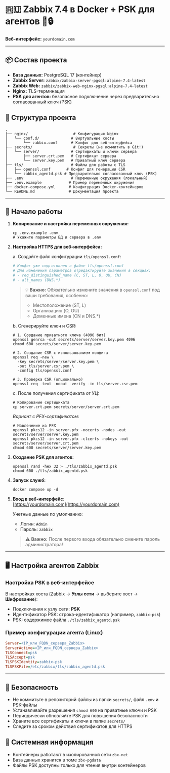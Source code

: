 # 🇷🇺 Zabbix 7.4 в Docker + PSK для агентов 🐳🔒

**Веб-интерфейс:** `yourdomain.com`  

---

## 📦 Состав проекта

- **База данных:** PostgreSQL 17 (контейнер)
- **Zabbix Server:** `zabbix/zabbix-server-pgsql:alpine-7.4-latest`
- **Zabbix Web:** `zabbix/zabbix-web-nginx-pgsql:alpine-7.4-latest`
- **Nginx:** TLS-терминация
- **PSK для агентов:** безопасное подключение через предварительно согласованный ключ (PSK)

## 📂 Структура проекта

```plaintext
.
├── nginx/                    # Конфигурация Nginx
│   └── conf.d/              # Виртуальные хосты
│       └── zabbix.conf      # Конфиг для веб-интерфейса
├── secrets/                  # Секреты (не коммитить в Git!)
│   └── server/              # Сертификаты и ключи сервера
│       ├── server.crt.pem   # Сертификат сервера
│       └── server.key.pem   # Приватный ключ сервера
├── tls/                     # Файлы для работы с TLS
│   ├── openssl.conf       # Конфиг для генерации CSR
│   └── zabbix_agentd.psk # Предварительно согласованный ключ (PSK)
├── .env                     # Переменные окружения (локальный)
├── .env.example            # Пример переменных окружения
├── docker-compose.yml      # Конфигурация Docker-контейнеров
└── README.md               # Документация проекта
```

---

## 🚀 Начало работы

1. **Копирование и настройка переменных окружения:**

   ```shell
   cp .env.example .env
   # Укажите параметры БД и сервера в .env
   ```

2. **Настройка HTTPS для веб-интерфейса:**

   a. Создайте файл конфигурации `tls/openssl.conf`:

   ```ini
   # Конфиг уже подготовлен в файле tls/openssl.conf
   # Для изменения параметров отредактируйте значения в секциях:
   # - req_distinguished_name (C, ST, L, O, OU, CN)
   # - alt_names (DNS.*)
   ```

   > 💡 **Важно:** Обязательно измените значения в `openssl.conf` под ваши требования, особенно:
   > - Местоположение (ST, L)
   > - Организацию (O, OU)
   > - Доменные имена (CN и DNS.*)
   

   b. Сгенерируйте ключ и CSR:

   ```shell
   # 1. Создание приватного ключа (4096 бит)
   openssl genrsa -out secrets/server/server.key.pem 4096
   chmod 600 secrets/server/server.key.pem

   # 2. Создание CSR с использованием конфига
   openssl req -new \
     -key secrets/server/server.key.pem \
     -out tls/server.csr.pem \
     -config tls/openssl.conf

   # 3. Проверка CSR (опционально)
   openssl req -text -noout -verify -in tls/server.csr.pem
   ```

   c. После получения сертификата от УЦ:

   ```shell
   # Копирование сертификата
   cp server.crt.pem secrets/server/server.crt.pem
   ```

   *Вариант с PFX-сертификатом:*

   ```shell
   # Извлечение из PFX
   openssl pkcs12 -in server.pfx -nocerts -nodes -out secrets/server/server.key.pem
   openssl pkcs12 -in server.pfx -clcerts -nokeys -out secrets/server/server.crt.pem
   chmod 600 secrets/server/server.key.pem
   ```

3. **Создание PSK для агентов:**

   ```shell
   openssl rand -hex 32 > ./tls/zabbix_agentd.psk
   chmod 600 ./tls/zabbix_agentd.psk
   ```

4. **Запуск служб:**

   ```shell
   docker compose up -d
   ```

5. **Вход в веб-интерфейс:**  
   [https://yourdomain.com](https://yourdomain.com)

   Учетные данные по умолчанию:
   - Логин: `Admin`
   - Пароль: `zabbix`
   
   > ⚠️ **Важно:** После первого входа обязательно смените пароль администратора!

---

## 🖥️ Настройка агентов Zabbix

### Настройка PSK в веб-интерфейсе

В настройках хоста (Zabbix → **Узлы сети** → выберите хост → **Шифрование**):

- Подключения к узлу сети: **PSK**
- Идентификатор PSK: строка-идентификатор (например, `zabbix-psk`)
- PSK: содержимое файла `./tls/zabbix_agentd.psk`

### Пример конфигурации агента (Linux)

```ini
Server=<IP_или_FQDN_сервера_Zabbix>
ServerActive=<IP_или_FQDN_сервера_Zabbix>
TLSConnect=psk
TLSAccept=psk
TLSPSKIdentity=zabbix-psk
TLSPSKFile=/etc/zabbix/tls/zabbix_agentd.psk
```

---

## 🔐 Безопасность

- Не коммитьте в репозиторий файлы из папки `secrets/`, файл `.env` и PSK-файлы
- Устанавливайте разрешения `chmod 600` на приватные ключи и PSK
- Периодически обновляйте PSK для повышения безопасности
- Храните все сертификаты и ключи в папке `secrets/`
- Следите за сроком действия сертификатов для HTTPS

## 📝 Системная информация

- Контейнеры работают в изолированной сети `zbx-net`
- База данных хранится в томе `zbx-pgdata`
- Файлы PSK доступны только для чтения внутри контейнеров


